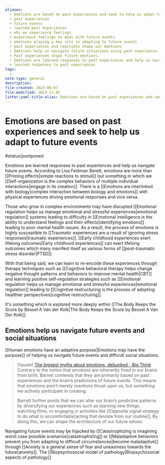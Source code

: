 ```yaml
---
aliases:
  - Emotions are based on past experiences and seek to help us adapt to future events
  - past experiences
  - future events
  - learned past experiences
  - why we experience feelings
  - experience feelings to deal with future events
  - emotions playing a key role in adapting to future events
  - past experiences and reactions shape our emotions
  - Emotions help us navigate future situations using past experience.
  - Past experiences shape future emotions.
  - Emotions are learned responses to past experiences and help us navigate future events.
  - learned responses to past experiences
tags:
  - 
note-type: general
description: 
file-created: 2023-08-07
file-modified: 2023-11-02
linter-yaml-title-alias: Emotions are based on past experiences and seek to help us adapt to future events
---
```


# Emotions are based on past experiences and seek to help us adapt to future events

#status/postponed

Emotions are learned responses to past experiences and help us navigate future events. According to Lisa Feldman Barett, emotions are more than [[Priming effects|simple reactions to stimuli]] but something in which we [[Self-organization is the complex behaviors of multiple individual interactions|engage in its creation]]. There is a [[Emotions are interlinked with biology|complex interaction between biology and emotions]] with physical experiences driving emotional responses and vice versa.

Those who grow in complex environments may have disrupted [[Emotional regulation helps us manage emotional and stressful experiences|emotional regulation]] systems leading to difficulty in [[Emotional intelligence is the ability to understand feelings and their effects|identifying emotions]] leading to poor mental health issues. As a result, the process of emotions is highly susceptible to [[Traumatic experiences are a result of ignoring stress responses|traumatic experiences]]. [[Early childhood experiences exert lifelong outcomes|Early childhood experiences]] can exert lifelong outcomes which many manifest itself as various forms of [[post-traumatic stress disorder|PTSD]].

With that being said, we can learn to re-encode these experiences through therapy techniques such as [[Cognitive behavioral therapy helps change negative thought patterns and behaviors to improve mental health|CBT]] and learning positive self-regulation strategies such as [[Emotional regulation helps us manage emotional and stressful experiences|emotional regulation]] leading to [[Cognitive restructuring is the process of adopting healthier perspectives|cognitive restructuring]].

It's something which is explored more deeply within [[The Body Keeps the Score by Bessel A Van der Kolk|The Body Keeps the Score by Bessel A Van Der Kolk]].

## Emotions help us navigate future events and social situations

[[Human emotions have an adaptive purpose|Emotions may have the purpose]] of helping us navigate future events and difficult social situations.

> [!quote] [The biggest myths about emotions, debunked - Big Think](https://bigthink.com/the-well/myths-about-emotions-debunked/)
> Contrary to the notion that emotions are inherently fixed in our brains from birth, Barrett contends that they are primarily based on past experiences and the brain’s predictions of future events. This means that emotions aren’t merely reactions thrust upon us, but something we actively participate in creating.
>
> Barrett further posits that we can alter our brain’s predictive patterns by diversifying our experiences such as learning new things, watching films, or engaging in activities like [[Opposite signal strategy to do what is uncomfortable|acting that deviate from our routine]]. By doing this, we can shape the architecture of our future selves.

Navigating future events may be hijacked by [[Catastrophizing is imagining worst case possible scenarios|catastrophizing]] or [[Maladaptive behaviors prevent you from adapting to difficult circumstances|become maladaptive]] through [[Anxiety is a general sense of fear and uneasiness towards the future|anxiety]]. The [[Biopsychosocial model of pathology|Biopsychosocial aspects of pathology]]
